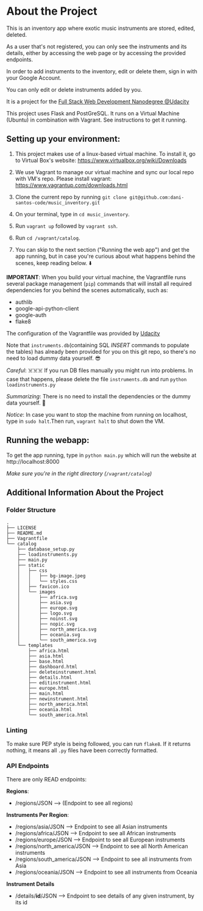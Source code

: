 # About the Project
This is an inventory app where exotic music instruments are stored, edited, deleted.

As a user that's not registered, you can only see the instruments and its details,
either by accessing the web page or by accessing the provided endpoints.

In order to add instruments to the inventory, edit or delete them, sign in with your Google Account.

You can only edit or delete instruments added by you. 

It is a project for the [Full Stack Web Development
Nanodegree @Udacity](https://eu.udacity.com/course/full-stack-web-developer-nanodegree--nd004)

This project uses Flask and PostGreSQL. It runs on a Virtual Machine (Ubuntu) in combination with Vagrant. See instructions to get it running.

## Setting up your environment:

1. This project makes use of a linux-based virtual machine. To install it, go to Virtual Box's website: https://www.virtualbox.org/wiki/Downloads

2. We use Vagrant to manage our virtual machine and sync our local repo with VM's repo. Please install vagrant: https://www.vagrantup.com/downloads.html

3. Clone the current repo by running
`git clone git@github.com:dani-santos-code/music_inventory.git`

4. On your terminal, type in `cd music_inventory`.

5. Run `vagrant up` followed by `vagrant ssh`.

6. Run `cd /vagrant/catalog`.

7. You can skip to the next section ("Running the web app") and get the app running, but in case you're curious about what happens behind the scenes, keep reading below. ⬇️

**IMPORTANT**:
When you build your virtual machine, the Vagrantfile runs several package management (`pip`) commands that will install all required dependencies for you behind the scenes automatically, such as:
- authlib
- google-api-python-client
- google-auth
- flake8

The configuration of the Vagrantfile was provided by [Udacity](https://github.com/udacity/fullstack-nanodegree-vm)

Note that `instruments.db`(containing SQL *INSERT* commands to populate the tables) has already been provided for you on this git repo, so there's no need to load dummy data yourself. 😎

*Careful*: ☠️☠️☠️ If you run DB files manually you might run into problems.
In case that happens, please delete the file `instruments.db` and run `python loadinstruments.py`

*Summarizing*: There is no need to install the dependencies or the dummy data yourself. 🔆

*Notice*:  In case you want to stop the machine from running on localhost, type in `sudo halt`.Then run, `vagrant halt` to shut down the VM.

## Running the webapp:

To get the app running, type in `python main.py` which will run the website at http://localhost:8000

*Make sure you're in the right directory (`/vagrant/catalog`)*

## Additional Information About the Project

### Folder Structure
```
.
├── LICENSE
├── README.md
├── Vagrantfile
└── catalog
    ├── database_setup.py
    ├── loadinstruments.py
    ├── main.py
    ├── static
    │   ├── css
    │   │   ├── bg-image.jpeg
    │   │   └── styles.css
    │   ├── favicon.ico
    │   └── images
    │       ├── africa.svg
    │       ├── asia.svg
    │       ├── europe.svg
    │       ├── logo.svg
    │       ├── noinst.svg
    │       ├── nopic.svg
    │       ├── north_america.svg
    │       ├── oceania.svg
    │       └── south_america.svg
    └── templates
        ├── africa.html
        ├── asia.html
        ├── base.html
        ├── dashboard.html
        ├── deleteinstrument.html
        ├── details.html
        ├── editinstrument.html
        ├── europe.html
        ├── main.html
        ├── newinstrument.html
        ├── north_america.html
        ├── oceania.html
        └── south_america.html
 ```

### Linting

To make sure PEP style is being followed, you can run `flake8`. If it returns nothing, it means all `.py` files have been correctly formatted.


### API Endpoints
There are only READ endpoints:

**Regions**:
- /regions/JSON  --> (Endpoint to see all regions)

**Instruments Per Region**:
- /regions/asia/JSON  --> Endpoint to see all Asian instruments
- /regions/africa/JSON --> Endpoint to see all African instruments
- /regions/europe/JSON --> Endpoint to see all European instruments
- /regions/north_america/JSON --> Endpoint to see all North American instruments
- /regions/south_america/JSON --> Endpoint to see all instruments from Asia
- /regions/oceania/JSON --> Endpoint to see all instruments from Oceania

**Instrument Details**
- /details/**id**/JSON --> Endpoint to see details of any given instrument, by its id
